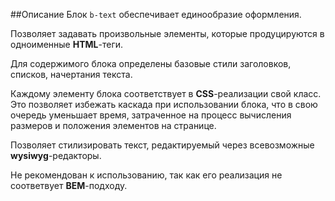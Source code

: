 ##Описание
Блок `b-text` обеспечивает единообразие оформления.

Позволяет задавать произвольные элементы, которые продуцируются в одноименные **HTML**-теги.

Для содержимого блока определены базовые стили заголовков, списков, начертания текста.

Каждому элементу блока соответствует в **CSS**-реализации свой класс. Это позволяет избежать каскада при использовании блока, что в свою очередь уменьшает время, затраченное на процесс вычисления размеров и положения элементов на странице.

Позволяет стилизировать текст, редактируемый через всевозможные **wysiwyg**-редакторы.

Не рекомендован к использованию, так как его реализация не соответвует **BEM**-подходу.
